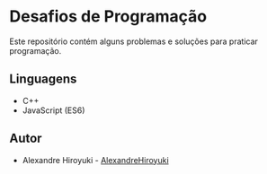 # Desafios de Programação

Este repositório contém alguns problemas e soluções para praticar programação.

## Linguagens

- C++
- JavaScript (ES6)

## Autor

- Alexandre Hiroyuki - [AlexandreHiroyuki](https://github.com/AlexandreHiroyuki)
